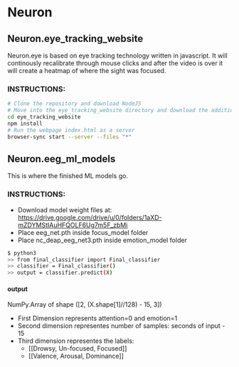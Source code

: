 # Neuron


## Neuron.eye_tracking_website

Neuron.eye is based on eye tracking technology written in javascript. It will continously recalibrate through mouse clicks and after the video is over it will create a heatmap of where the sight was focused. 

### INSTRUCTIONS:
```sh
# Clone the repository and download NodeJS
# Move into the eye_tracking_website directory and download the additional dependencies
cd eye_tracking_website
npm install
# Run the webpage index.html as a server
browser-sync start --server --files "*"
```

## Neuron.eeg_ml_models
This is where the finished ML models go. 


### INSTRUCTIONS:

* Download model weight files at: https://drive.google.com/drive/u/0/folders/1aXD-mZDYMStIAuHFQOLF6Ug7m5F_zbMi
* Place eeg_net.pth inside focus_model folder
* Place nc_deap_eeg_net3.pth inside emotion_model folder

```sh
$ python3
>> from final_classifier import Final_classifier
>> classifier = Final_classifier()
>> output = classifier.predict(X)

```
#### output
NumPy.Array of shape ([2, (X.shape[1]//128) - 15, 3])
* First Dimension represents attention=0 and emotion=1
* Second dimension representes number of samples: seconds of input - 15
* Third dimension representes the labels:
    * [[Drowsy, Un-focused, Focused]]
    * [[Valence, Arousal, Dominance]]
